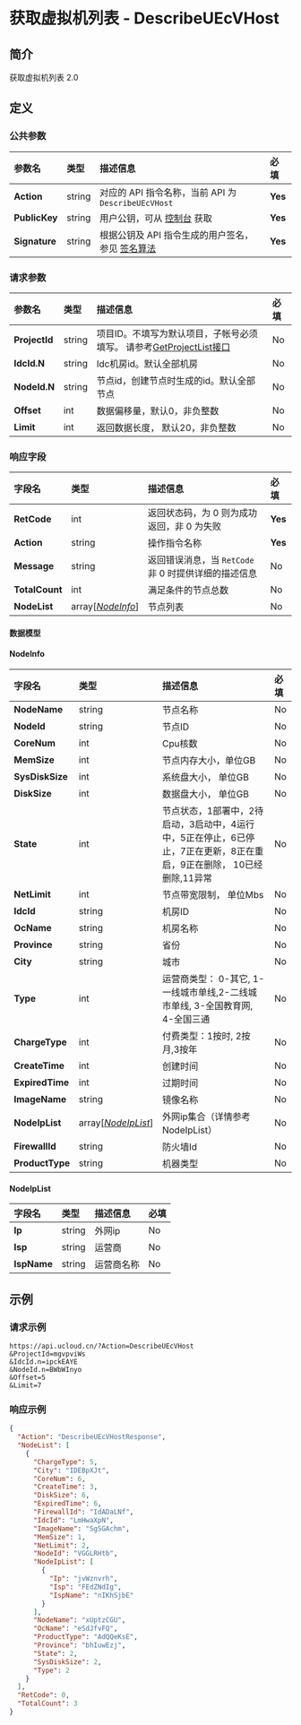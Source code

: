 # 获取虚拟机列表 - DescribeUEcVHost

## 简介

获取虚拟机列表 2.0









## 定义

### 公共参数

| 参数名 | 类型 | 描述信息 | 必填 |
|:---|:---|:---|:---|
| **Action**     | string  | 对应的 API 指令名称，当前 API 为 `DescribeUEcVHost`                        | **Yes** |
| **PublicKey**  | string  | 用户公钥，可从 [控制台](https://console.ucloud.cn/uapi/apikey) 获取                                             | **Yes** |
| **Signature**  | string  | 根据公钥及 API 指令生成的用户签名，参见 [签名算法](api/summary/signature.md)  | **Yes** |

### 请求参数

| 参数名 | 类型 | 描述信息 | 必填 |
|:---|:---|:---|:---|
| **ProjectId** | string | 项目ID。不填写为默认项目，子帐号必须填写。 请参考[GetProjectList接口](https://docs.ucloud.cn/api/summary/get_project_list) |No|
| **IdcId.N** | string | Idc机房id。默认全部机房 |No|
| **NodeId.N** | string | 节点id，创建节点时生成的id。默认全部节点 |No|
| **Offset** | int | 数据偏移量，默认0，非负整数 |No|
| **Limit** | int | 返回数据长度， 默认20，非负整数 |No|

### 响应字段

| 字段名 | 类型 | 描述信息 | 必填 |
|:---|:---|:---|:---|
| **RetCode** | int | 返回状态码，为 0 则为成功返回，非 0 为失败 |**Yes**|
| **Action** | string | 操作指令名称 |**Yes**|
| **Message** | string | 返回错误消息，当 `RetCode` 非 0 时提供详细的描述信息 |No|
| **TotalCount** | int | 满足条件的节点总数 |No|
| **NodeList** | array[[*NodeInfo*](#NodeInfo)] | 节点列表 |No|

#### 数据模型


#### NodeInfo

| 字段名 | 类型 | 描述信息 | 必填 |
|:---|:---|:---|:---|
| **NodeName** | string | 节点名称 |No|
| **NodeId** | string | 节点ID |No|
| **CoreNum** | int | Cpu核数 |No|
| **MemSize** | int | 节点内存大小，单位GB |No|
| **SysDiskSize** | int | 系统盘大小， 单位GB |No|
| **DiskSize** | int | 数据盘大小， 单位GB |No|
| **State** | int | 节点状态，1部署中，2待启动，3启动中，4运行中，5正在停止，6已停止，7正在更新，8正在重启，9正在删除， 10已经删除,11异常 |No|
| **NetLimit** | int | 节点带宽限制， 单位Mbs |No|
| **IdcId** | string | 机房ID |No|
| **OcName** | string | 机房名称 |No|
| **Province** | string | 省份 |No|
| **City** | string | 城市 |No|
| **Type** | int | 运营商类型： 0-其它, 1-一线城市单线,2-二线城市单线, 3-全国教育网, 4-全国三通 |No|
| **ChargeType** | int | 付费类型：1按时, 2按月,3按年 |No|
| **CreateTime** | int | 创建时间 |No|
| **ExpiredTime** | int | 过期时间 |No|
| **ImageName** | string | 镜像名称 |No|
| **NodeIpList** | array[[*NodeIpList*](#NodeIpList)] | 外网ip集合（详情参考NodeIpList） |No|
| **FirewallId** | string | 防火墙Id |No|
| **ProductType** | string | 机器类型 |No|

#### NodeIpList

| 字段名 | 类型 | 描述信息 | 必填 |
|:---|:---|:---|:---|
| **Ip** | string | 外网ip |No|
| **Isp** | string | 运营商 |No|
| **IspName** | string | 运营商名称 |No|

## 示例

### 请求示例
    
```
https://api.ucloud.cn/?Action=DescribeUEcVHost
&ProjectId=mgvpviWs
&IdcId.n=ipckEAYE
&NodeId.n=BWbWInyo
&Offset=5
&Limit=7
```

### 响应示例
    
```json
{
  "Action": "DescribeUEcVHostResponse",
  "NodeList": [
    {
      "ChargeType": 5,
      "City": "IDEBpXJt",
      "CoreNum": 6,
      "CreateTime": 3,
      "DiskSize": 6,
      "ExpiredTime": 6,
      "FirewallId": "IdADaLNf",
      "IdcId": "LmHwaXpN",
      "ImageName": "SgSGAchm",
      "MemSize": 1,
      "NetLimit": 2,
      "NodeId": "VGGLRHtb",
      "NodeIpList": [
        {
          "Ip": "jvWznvrh",
          "Isp": "FEdZNdIg",
          "IspName": "nIKhSjbE"
        }
      ],
      "NodeName": "xUptzCGU",
      "OcName": "eSdJfvFQ",
      "ProductType": "AdQQeKsE",
      "Province": "bhIuwEzj",
      "State": 2,
      "SysDiskSize": 2,
      "Type": 2
    }
  ],
  "RetCode": 0,
  "TotalCount": 3
}
```





